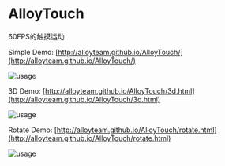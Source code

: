 # AlloyTouch
60FPS的触摸运动

Simple Demo: [http://alloyteam.github.io/AlloyTouch/](http://alloyteam.github.io/AlloyTouch/) 

![usage](http://alloyteam.github.io/AlloyTouch/1.png)

3D Demo: [http://alloyteam.github.io/AlloyTouch/3d.html](http://alloyteam.github.io/AlloyTouch/3d.html) 

![usage](http://alloyteam.github.io/AlloyTouch/2.png)

Rotate Demo: [http://alloyteam.github.io/AlloyTouch/rotate.html](http://alloyteam.github.io/AlloyTouch/rotate.html) 

![usage](http://alloyteam.github.io/AlloyTouch/3.png)
